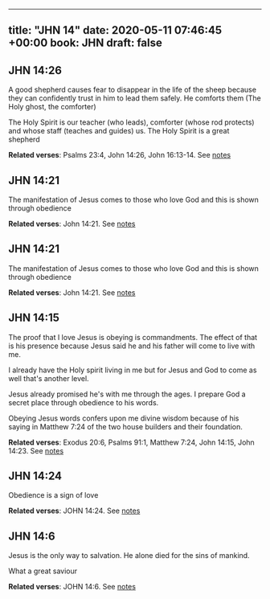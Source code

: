 
---
title: "JHN 14"
date: 2020-05-11 07:46:45 +00:00
book: JHN
draft: false
---

## JHN 14:26

A good shepherd causes fear to disappear in the life of the sheep because they can confidently trust in him to lead them safely. He comforts them (The Holy ghost, the comforter)

The Holy Spirit is our teacher (who leads), comforter (whose rod protects) and whose staff (teaches and guides) us. The Holy Spirit is a great shepherd

**Related verses**: Psalms 23:4, John 14:26, John 16:13-14. See [notes](https://my.bible.com/notes/3426974586389651574)


## JHN 14:21

The manifestation of Jesus comes to those who love God and this is shown through obedience

**Related verses**: John 14:21. See [notes](https://my.bible.com/notes/3332131438304420163)


## JHN 14:21

The manifestation of Jesus comes to those who love God and this is shown through obedience

**Related verses**: John 14:21. See [notes](https://my.bible.com/notes/3332117036566044923)


## JHN 14:15

The proof that I love Jesus is obeying is commandments. The effect of that is his presence because Jesus said he and his father will come to live with me. 

I already have the Holy spirit living in me but for Jesus and God to come as well that's another level.

Jesus already promised he's with me through the ages. I prepare God a secret place through obedience to his words.

Obeying Jesus words confers upon me divine wisdom because of his saying in Matthew 7:24 of the two house builders and their foundation.

**Related verses**: Exodus 20:6, Psalms 91:1, Matthew 7:24, John 14:15, John 14:23. See [notes](https://my.bible.com/notes/3239330756640367462)


## JHN 14:24

Obedience is a sign of love

**Related verses**: JOHN 14:24. See [notes](https://my.bible.com/notes/2899493017394864843)


## JHN 14:6

Jesus is the only way to salvation. He alone died for the sins of mankind.

What a great saviour

**Related verses**: JOHN 14:6. See [notes](https://my.bible.com/notes/2899487571518939773)


